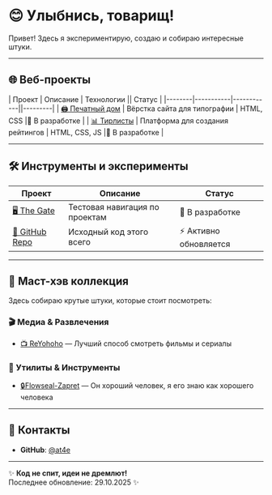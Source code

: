 # 😊 Улыбнись, товарищ!

Привет! Здесь я экспериментирую, создаю и собираю интересные штуки.

---

## 🌐 Веб-проекты

| Проект | Описание | Технологии || Статус |
|--------|-----------|------------||---------|
| [🖨️ Печатный дом](https://at4e.github.io/pechatdom/index.html) | Вёрстка сайта для типографии | HTML, CSS |🚧 В разработке |
| [📊 Тирлисты](https://at4e.github.io/tier-list-editor/anime/index.html) | Платформа для создания рейтингов | HTML, CSS, JS |🚧 В разработке |

---

## 🛠️ Инструменты и эксперименты

| Проект | Описание | Статус |
|--------|-----------|---------|
| [🖥️ The Gate](https://at4e.github.io/start.html) | Тестовая навигация по проектам | 🚧 В разработке |
| [📁 GitHub Repo](https://github.com/at4e/at4e.github.io) | Исходный код этого всего | ⚡ Активно обновляется |

---

## 🔮 Маст-хэв коллекция

Здесь собираю крутые штуки, которые стоит посмотреть:

### 🎬 Медиа & Развлечения
- [📺 ReYohoho](https://reyohoho.github.io/reyohoho/) — Лучший способ смотреть фильмы и сериалы


### 🔧 Утилиты & Инструменты
- [🔒Flowseal-Zapret](https://github.com/Flowseal/zapret-discord-youtube) — Он хороший человек, я его знаю как хорошего человека

---

## 🤝 Контакты

- **GitHub**: [@at4e](https://github.com/at4e)

---

✨ **Код не спит, идеи не дремлют!**  
Последнее обновление: 29.10.2025 ✨
